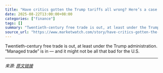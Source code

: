 ```yaml
---
title: "Have critics gotten the Trump tariffs all wrong? Here’s a case for why they will help the economy."
date: 2025-08-22T13:00:00+08:00
categories: ["finance"]
tags: []
summary: "Twentieth-century free trade is out, at least under the Trump administration. “Managed trade” is in — and it might not be all that bad for the U.S."
source_url: "https://www.marketwatch.com/story/have-critics-gotten-the-trump-tariffs-all-wrong-heres-a-case-for-why-they-will-help-the-economy-caf1c1f8?mod=mw_rss_topstories"
---
```


Twentieth-century free trade is out, at least under the Trump administration. “Managed trade” is in — and it might not be all that bad for the U.S.

---

*来源: [原文链接](https://www.marketwatch.com/story/have-critics-gotten-the-trump-tariffs-all-wrong-heres-a-case-for-why-they-will-help-the-economy-caf1c1f8?mod=mw_rss_topstories)*

